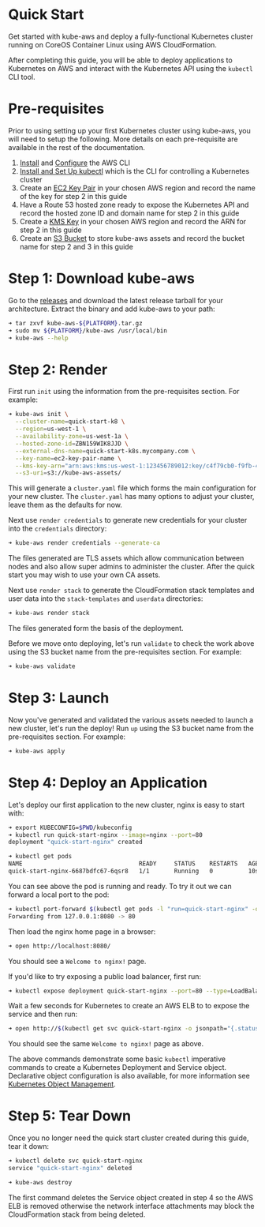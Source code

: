 # Quick Start

Get started with kube-aws and deploy a fully-functional Kubernetes cluster running on CoreOS Container Linux using AWS CloudFormation.

After completing this guide, you will be able to deploy applications to Kubernetes on AWS and interact with the Kubernetes API using the `kubectl` CLI tool.

# Pre-requisites

Prior to using setting up your first Kubernetes cluster using kube-aws, you will need to setup the following. More details on each pre-requisite are available in the rest of the documentation.

1. [Install](http://docs.aws.amazon.com/cli/latest/userguide/installing.html) and [Configure](http://docs.aws.amazon.com/cli/latest/userguide/cli-chap-getting-started.html) the AWS CLI
1. [Install and Set Up kubectl](https://kubernetes.io/docs/tasks/tools/install-kubectl/) which is the CLI for controlling a Kubernetes cluster
1. Create an [EC2 Key Pair](http://docs.aws.amazon.com/AWSEC2/latest/UserGuide/ec2-key-pairs.html) in your chosen AWS region and record the name of the key for step 2 in this guide
1. Have a Route 53 hosted zone ready to expose the Kubernetes API and record the hosted zone ID and domain name for step 2 in this guide
1. Create a [KMS Key](http://docs.aws.amazon.com/kms/latest/developerguide/create-keys.html) in your chosen AWS region and record the ARN for step 2 in this guide
1. Create an [S3 Bucket](http://docs.aws.amazon.com/AmazonS3/latest/gsg/CreatingABucket.html) to store kube-aws assets and record the bucket name for step 2 and 3 in this guide

# Step 1: Download kube-aws

Go to the [releases](https://github.com/kube-aws/kube-aws/releases) and download the latest release tarball for your architecture. Extract the binary and add kube-aws to your path:

```bash
➜ tar zxvf kube-aws-${PLATFORM}.tar.gz
➜ sudo mv ${PLATFORM}/kube-aws /usr/local/bin
➜ kube-aws --help
```

# Step 2: Render

First run `init` using the information from the pre-requisites section. For example:

```bash
➜ kube-aws init \
  --cluster-name=quick-start-k8 \
  --region=us-west-1 \
  --availability-zone=us-west-1a \
  --hosted-zone-id=ZBN159WIK8JJD \
  --external-dns-name=quick-start-k8s.mycompany.com \
  --key-name=ec2-key-pair-name \
  --kms-key-arn="arn:aws:kms:us-west-1:123456789012:key/c4f79cb0-f9fb-434a-ac3c-47c5697d51e6" \
  --s3-uri=s3://kube-aws-assets/
```

This will generate a `cluster.yaml` file which forms the main configuration for your new cluster. The `cluster.yaml` has many options to adjust your cluster, leave them as the defaults for now.

Next use `render credentials` to generate new credentials for your cluster into the `credentials` directory:

```bash
➜ kube-aws render credentials --generate-ca
```

The files generated are TLS assets which allow communication between nodes and also allow super admins to administer the cluster. After the quick start you may wish to use your own CA assets.

Next use `render stack` to generate the CloudFormation stack templates and user data into the `stack-templates` and `userdata` directories:

```bash
➜ kube-aws render stack
```

The files generated form the basis of the deployment.

Before we move onto deploying, let's run `validate` to check the work above using the S3 bucket name from the pre-requisites section. For example:

```bash
➜ kube-aws validate
```

# Step 3: Launch

Now you've generated and validated the various assets needed to launch a new cluster, let's run the deploy! Run `up` using the S3 bucket name from the pre-requisites section. For example:

```bash
➜ kube-aws apply
```

# Step 4: Deploy an Application

Let's deploy our first application to the new cluster, nginx is easy to start with:

```bash
➜ export KUBECONFIG=$PWD/kubeconfig
➜ kubectl run quick-start-nginx --image=nginx --port=80
deployment "quick-start-nginx" created

➜ kubectl get pods
NAME                                 READY     STATUS    RESTARTS   AGE
quick-start-nginx-6687bdfc67-6qsr8   1/1       Running   0          10s
```

You can see above the pod is running and ready. To try it out we can forward a local port to the pod:

```bash
➜ kubectl port-forward $(kubectl get pods -l "run=quick-start-nginx" -o jsonpath="{.items[0].metadata.name}") 8080:80  
Forwarding from 127.0.0.1:8080 -> 80
```

Then load the nginx home page in a browser:

```bash
➜ open http://localhost:8080/
```

You should see a `Welcome to nginx!` page.

If you'd like to try exposing a public load balancer, first run:

```bash
➜ kubectl expose deployment quick-start-nginx --port=80 --type=LoadBalancer
```

Wait a few seconds for Kubernetes to create an AWS ELB to to expose the service and then run:

```bash
➜ open http://$(kubectl get svc quick-start-nginx -o jsonpath="{.status.loadBalancer.ingress[0].hostname}")
```

You should see the same `Welcome to nginx!` page as above.

The above commands demonstrate some basic `kubectl` imperative commands to create a Kubernetes Deployment and Service object. Declarative object configuration is also available, for more information see [Kubernetes Object Management](https://kubernetes.io/docs/tutorials/object-management-kubectl/object-management/).

# Step 5: Tear Down

Once you no longer need the quick start cluster created during this guide, tear it down:

```bash
➜ kubectl delete svc quick-start-nginx
service "quick-start-nginx" deleted

➜ kube-aws destroy
```

The first command deletes the Service object created in step 4 so the AWS ELB is removed otherwise the network interface attachments may block the CloudFormation stack from being deleted.
